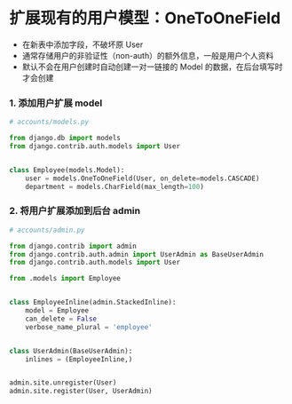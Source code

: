 # 扩展现有的用户模型：OneToOneField

- 在新表中添加字段，不破坏原 User
- 通常存储用户的非验证性（non-auth）的额外信息，一般是用户个人资料
- 默认不会在用户创建时自动创建一对一链接的 Model 的数据，在后台填写时才会创建


### 1. 添加用户扩展 model

``` python
# accounts/models.py

from django.db import models
from django.contrib.auth.models import User


class Employee(models.Model):
    user = models.OneToOneField(User, on_delete=models.CASCADE)
    department = models.CharField(max_length=100)
```

### 2. 将用户扩展添加到后台 admin

``` python
# accounts/admin.py

from django.contrib import admin
from django.contrib.auth.admin import UserAdmin as BaseUserAdmin
from django.contrib.auth.models import User

from .models import Employee


class EmployeeInline(admin.StackedInline):
    model = Employee
    can_delete = False
    verbose_name_plural = 'employee'


class UserAdmin(BaseUserAdmin):
    inlines = (EmployeeInline,)


admin.site.unregister(User)
admin.site.register(User, UserAdmin)
```

